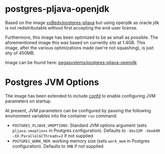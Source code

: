 # postgres-pljava-openjdk
Based on the image [xxBedy/postgres-pljava](https://github.com/xxBedy/postgres-pljava) but using openjdk as oracle jdk is not redistributable without first accepting the end-user license.

Furthermore, this image has been optimized to be as small as possible. The aforementioned image this was based on currently sits at 1.4GB. This image, after the various optimizations made (we're not squashing), is just shy of 450MB.

Image can be found here: [pegasystems/postgres-pljava-openjdk](https://hub.docker.com/r/pegasystems/postgres-pljava-openjdk/)

# Postgres JVM Options

The image has been extended to include [confd](https://github.com/kelseyhightower/confd) to enable configuring JVM parameters on startup.

At present, JVM parameters can be configured by passing the following environment variables into the container `run` command:

* `POSTGRES_PLJAVA_VMOPTIONS`: Standard JVM options argument (sets `pljava.vmoptions` in Postgres configuration). Defaults to `-Xms32M -Xmx64M -XX:ParallelGCThreads=2` if not supplied
* `POSTGRES_WORK_MEM`: working memory size (sets `work_mem` in Postgres configuration). Defaults to `5MB` if not supplied
